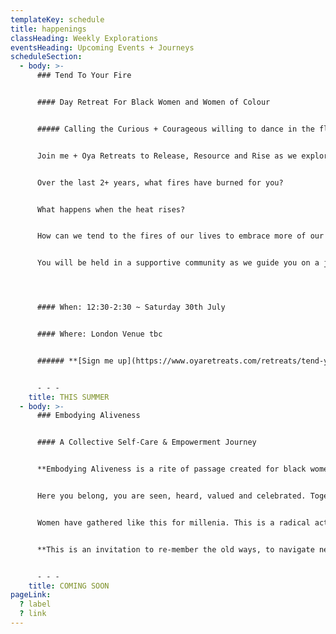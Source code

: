 ```yaml
---
templateKey: schedule
title: happenings
classHeading: Weekly Explorations
eventsHeading: Upcoming Events + Journeys
scheduleSection:
  - body: >-
      ### Tend To Your Fire


      #### Day Retreat For Black Women and Women of Colour


      ##### Calling the Curious + Courageous willing to dance in the flames


      Join me + Oya Retreats to Release, Resource and Rise as we explore the element of F I R E ~ The heat of pleasure, pain, desire, change, loss, transformation...


      Over the last 2+ years, what fires have burned for you?


      What happens when the heat rises?


      How can we tend to the fires of our lives to embrace more of our wholeness?


      You will be held in a supportive community as we guide you on a journey inwards, through personal and collective inquiry, movement, breathwork and soundscape.




      #### When: 12:30-2:30 ~ Saturday 30th July


      #### Where: London Venue tbc


      ###### **[Sign me up](https://www.oyaretreats.com/retreats/tend-your-fire)**


      - - -
    title: THIS SUMMER
  - body: >-
      ### Embodying Aliveness


      #### A Collective Self-Care & Empowerment Journey


      **Embodying Aliveness is a rite of passage created for black women and women of colour, who seek space and time to unveil more ease and joy. Join this self-care and empowerment journey to explore embodied heart-centred practice through self-inquiry, movement, breathwork, creative expression and deep rest.** 


      Here you belong, you are seen, heard, valued and celebrated. Together we’ll create a safe and caring community that bears witness to our collective and individual journeys. Each of us giving the other permission to show up, authentically and unapologetically.


      Women have gathered like this for millenia. This is a radical act in today’s world where our minds are overloaded, our bodies marginalised and our emotional wounds neglected. 


      **This is an invitation to re-member the old ways, to navigate new days, embracing the full spectrum of what it feels to be alive.**


      - - -
    title: COMING SOON
pageLink:
  ? label
  ? link
---
```

